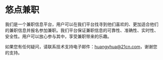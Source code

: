 # 悠点兼职

我们是一个兼职信息平台，用户可以在我们平台找寻到他们喜欢的、更加适合他们的兼职信息并报名参加兼职。我们平台保证兼职信息的可靠性、准确性、实时性、安全性。用户可以放心参与其中，享受兼职带来的乐趣。

如果您有任何疑问，请联系技术支持电子邮件：huangyhua@21cn.com，谢谢您的支持。
